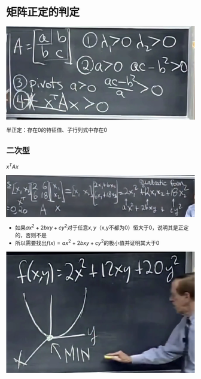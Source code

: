 # 矩阵正定的判定

![image-20230422203636423](images/image-20230422203636423.png)

半正定：存在0的特征值、子行列式中存在0

## 二次型

$x^TAx$

![image-20230422204215174](images/image-20230422204215174.png)

- 如果$ax^2+2bxy+cy^2$对于任意$x,y$（x,y不都为0）恒大于0，说明其是正定的，否则不是
- 所以需要找出$f(x)=ax^2+2bxy+cy^2$的极小值并证明其大于0

![image-20230423003924147](images/image-20230423003924147.png)